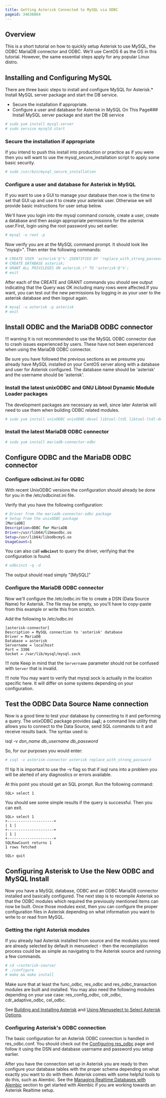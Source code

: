 ```yaml
---
title: Getting Asterisk Connected to MySQL via ODBC
pageid: 34636864
---
```


## Overview

This is a short tutorial on how to quickly setup Asterisk to use MySQL, the ODBC MariaDB connector and ODBC. We'll use CentOS 6 as the OS in this tutorial. However, the same essential steps apply for any popular Linux distro.

## Installing and Configuring MySQL

There are three basic steps to install and configure MySQL for Asterisk.* Install MySQL server package and start the DB service.
* Secure the installation if appropriate.
* Configure a user and database for Asterisk in MySQL
On This Page### Install MySQL server package and start the DB service

```bash title=" " linenums="1"
# sudo yum install mysql-server
# sudo service mysqld start

```

### Secure the installation if appropriate

If you intend to push this install into production or practice as if you were then you will want to use the mysql_secure_installation script to apply some basic security.

```bash title=" " linenums="1"
# sudo /usr/bin/mysql_secure_installation

```

### Configure a user and database for Asterisk in MySQL

If you want to use a GUI to manage your database then now is the time to set that GUI up and use it to create your asterisk user. Otherwise we will provide basic instructions for user setup below.

We'll have you login into the mysql command console, create a user, create a database and then assign appropriate permissions for the asterisk user.First, login using the root password you set earlier.

```bash title=" " linenums="1"
# mysql -u root -p

```

Now verify you are at the MySQL command prompt. It should look like "mysql>". Then enter the following commands:

```bash title=" " linenums="1"
# CREATE USER 'asterisk'@'%' IDENTIFIED BY 'replace_with_strong_password';
# CREATE DATABASE asterisk;
# GRANT ALL PRIVILEGES ON asterisk.\* TO 'asterisk'@'%';
# exit

```

After each of the CREATE and GRANT commands you should see output indicating that the Query was OK including many rows were affected.If you want, you can test out the new permissions by logging in as your user to the asterisk database and then logout again.

```bash title=" " linenums="1"
# mysql -u asterisk -p asterisk
# exit

```


## Install ODBC and the MariaDB ODBC connector


!!! warning 
    It is not recommended to use the MySQL ODBC connector due to crash issues experienced by users. These have not been experienced when using the MariaDB ODBC connector.

      
[//]: # (end-warning)

Be sure you have followed the previous sections as we presume you already have MySQL installed on your CentOS server along with a database and user for Asterisk configured. The database name should be 'asterisk' and the username should be 'asterisk'.

### Install the latest unixODBC and GNU Libtool Dynamic Module Loader packages

The development packages are necessary as well, since later Asterisk will need to use them when building ODBC related modules.

```bash title=" " linenums="1"
# sudo yum install unixODBC unixODBC-devel libtool-ltdl libtool-ltdl-devel

```

### Install the latest MariaDB ODBC connector

```bash title=" " linenums="1"
# sudo yum install mariadb-connector-odbc

```

## Configure ODBC and the MariaDB ODBC connector

### Configure odbcinst.ini for ODBC

With recent UnixODBC versions the configuration should already be done for you in the /etc/odbcinst.ini file.

Verify that you have the following configuration:

```bash title=" " linenums="1"
# Driver from the mariadb-connector-odbc package
# Setup from the unixODBC package
[MariaDB]
Description=ODBC for MariaDB
Driver=/usr/lib64/libmaodbc.so
Setup=/usr/lib64/libodbcmyS.so
UsageCount=1

```

  


You can also call **`odbcinst`** to query the driver, verifying that the configuration is found.

```bash title=" " linenums="1"
# odbcinst -q -d

```

The output should read simply "[MySQL]"

### Configure the MariaDB ODBC connector

Now we'll configure the /etc/odbc.ini file to create a DSN (Data Source Name) for Asterisk. The file may be empty, so you'll have to copy-paste from this example or write this from scratch.

Add the following to /etc/odbc.ini

```
[asterisk-connector]
Description = MySQL connection to 'asterisk' database
Driver = MariaDB
Database = asterisk
Servername = localhost
Port = 3306
Socket = /var/lib/mysql/mysql.sock

```


!!! note 
    Keep in mind that the `Servername` parameter should not be confused with `Server` that is invalid.

!!! note 
    You may want to verify that mysql.sock is actually in the location specific here. It will differ on some systems depending on your configuration.

      
[//]: # (end-note)





## Test the ODBC Data Source Name connection

Now is a good time to test your database by connecting to it and performing a query. The unixODBC package provides **`isql`**; a command line utility that allows you to connect to the Data Source, send SQL commands to it and receive results back. The syntax used is:

isql -v *dsn_name* *db_username* *db_password*

So, for our purposes you would enter:

```bash title=" " linenums="1"
# isql -v asterisk-connector asterisk replace_with_strong_password

```



!!! tip 
    It is important to use the -v flag so that if isql runs into a problem you will be alerted of any diagnostics or errors available.

      
[//]: # (end-tip)





At this point you should get an SQL prompt. Run the following command:

```
SQL> select 1

```

You should see some simple results if the query is successful. Then you can exit.

```
SQL> select 1
+---------------------+
| 1 |
+---------------------+
| 1 |
+---------------------+
SQLRowCount returns 1
1 rows fetched

SQL> quit

```



## Configuring Asterisk to Use the New ODBC and MySQL Install

Now you have a MySQL database, ODBC and an ODBC MariaDB connector installed and basically configured. The next step is to recompile Asterisk so that the ODBC modules which required the previously mentioned items can now be built. Once those modules exist, then you can configure the proper configuration files in Asterisk depending on what information you want to write to or read from MySQL.

### Getting the right Asterisk modules

If you already had Asterisk installed from source and the modules you need are already selected by default in menuselect - then the recompilation process could be as simple as navigating to the Asterisk source and running a few commands.

```bash title=" " linenums="1"
# cd ~/asterisk-source/
# ./configure
# make && make install

```

Make sure that at least the func_odbc, res_odbc and res_odbc_transaction modules are built and installed.  You may also need the following modules depending on your use case: res_config_odbc, cdr_odbc, cdr_adaptive_odbc, cel_odbc.

See [Building and Installing Asterisk](/Getting-Started/Installing-Asterisk/Installing-Asterisk-From-Source/Building-and-Installing-Asterisk) and [Using Menuselect to Select Asterisk Options](/Getting-Started/Installing-Asterisk/Installing-Asterisk-From-Source/Using-Menuselect-to-Select-Asterisk-Options).

### Configuring Asterisk's ODBC connection

The basic configuration for an Asterisk ODBC connection is handled in res_odbc.conf. You should check out the [Configuring res_odbc](/Configuration/Interfaces/Back-end-Database-and-Realtime-Connectivity/ODBC/Configuring-res_odbc) page and follow it using the DSN and database username and password you setup earlier.

After you have the connection set up in Asterisk you are ready to then configure your database tables with the proper schema depending on what exactly you want to do with them. Asterisk comes with some helpful tools to do this, such as Alembic. See the [Managing Realtime Databases with Alembic](../../Managing-Realtime-Databases-with-Alembic) section to get started with Alembic if you are working towards an Asterisk Realtime setup.

